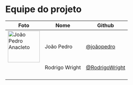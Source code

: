# Equipe do projeto

| Foto                                                                                                   | Nome       | Github                                       |
| ------------------------------------------------------------------------------------------------------ | ---------- | -------------------------------------------- |
| <img src="https://avatars.githubusercontent.com/u/56097889?v=4" alt="João Pedro Anacleto" width="100"> | João Pedro | [@joãopedro](https://github.com/jpanacleto2) |
|                                                                                                 | Rodrigo Wright | [@RodrigoWright](https://github.com/RodrigoWright) |
|                                                                                                        |            |                                              |
|                                                                                                        |            |                                              |
|                                                                                                        |            |                                              |
|                                                                                                        |            |                                              |
